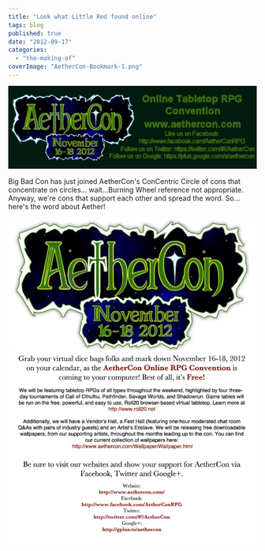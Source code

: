 ```yaml
---
title: "Look what Little Red found online"
tags: blog
published: true
date: "2012-09-17"
categories: 
  - "the-making-of"
coverImage: "AetherCon-Bookmark-1.png"
---
```


[![](/images/AetherCon-Bookmark-1.png "AetherCon Bookmark (1)")](http://www.bigbadcon.com/wp-content/uploads/2012/09/AetherCon-Bookmark-1.png)

Big Bad Con has just joined AetherCon's ConCentric Circle of cons that concentrate on circles... wait...Burning Wheel reference not appropriate. Anyway, we're cons that support each other and spread the word. So... here's the word about Aether!

[![](/images/flierbig-779x1024.jpg "flierbig")](http://www.bigbadcon.com/wp-content/uploads/2012/09/flierbig.jpg)
